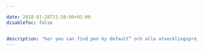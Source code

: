 ```yaml
---

date: 2018-01-28T21:58:09+01:00
disableToc: false


description: "her you can find pen by default” och alla utvecklingsprojekt kan du som individ eller företag hjälpa till att utveckla 
---
```

